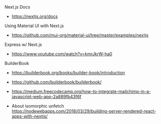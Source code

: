 Next.js Docs

- https://nextjs.org/docs

Using Material UI with Next.js

- https://github.com/mui-org/material-ui/tree/master/examples/nextjs

Express w/ Next.js

- https://www.youtube.com/watch?v=kmrJkrW-ha0

BuilderBook

- https://builderbook.org/books/builder-book/introduction
- https://github.com/builderbook/builderbook/
- https://medium.freecodecamp.org/how-to-integrate-mailchimp-in-a-javascript-web-app-2a889fb43f6f

- About isomorphic unfetch
https://nodewebapps.com/2018/03/29/building-server-rendered-react-apps-with-nextjs/